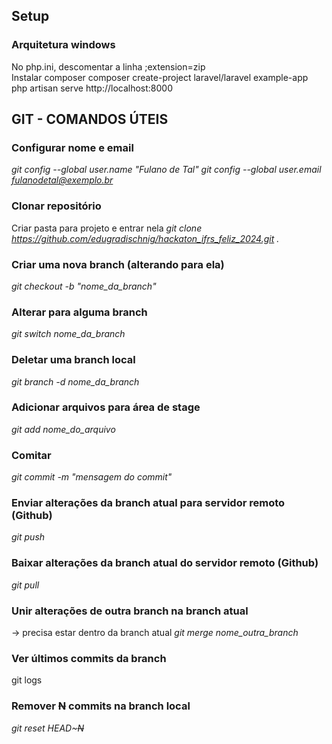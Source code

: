## Setup
### Arquitetura windows
No php.ini, descomentar a linha ;extension=zip
<br> 
Instalar composer 
composer create-project laravel/laravel example-app
<br> 
php artisan serve
http://localhost:8000

## GIT - COMANDOS ÚTEIS

### Configurar nome e email
*git config --global user.name "Fulano de Tal"
git config --global user.email fulanodetal@exemplo.br*

### Clonar repositório
Criar pasta para projeto e entrar nela
*git clone https://github.com/edugradischnig/hackaton_ifrs_feliz_2024.git .*

### Criar uma nova branch (alterando para ela)
*git checkout -b "nome_da_branch"*

### Alterar para alguma branch
*git switch nome_da_branch*

### Deletar uma branch local
*git branch -d nome_da_branch*

### Adicionar arquivos para área de stage
*git add nome_do_arquivo*
### Comitar
*git commit -m "mensagem do commit"*
### Enviar alterações da branch atual para servidor remoto (Github)
*git push*
### Baixar alterações da branch atual do servidor remoto (Github)
*git pull*
### Unir alterações de outra branch na branch atual
-> precisa estar dentro da branch atual
*git merge nome_outra_branch*
### Ver últimos commits da branch
git logs
### Remover ~~N~~ commits na branch local
*git reset HEAD~~~N~~*

